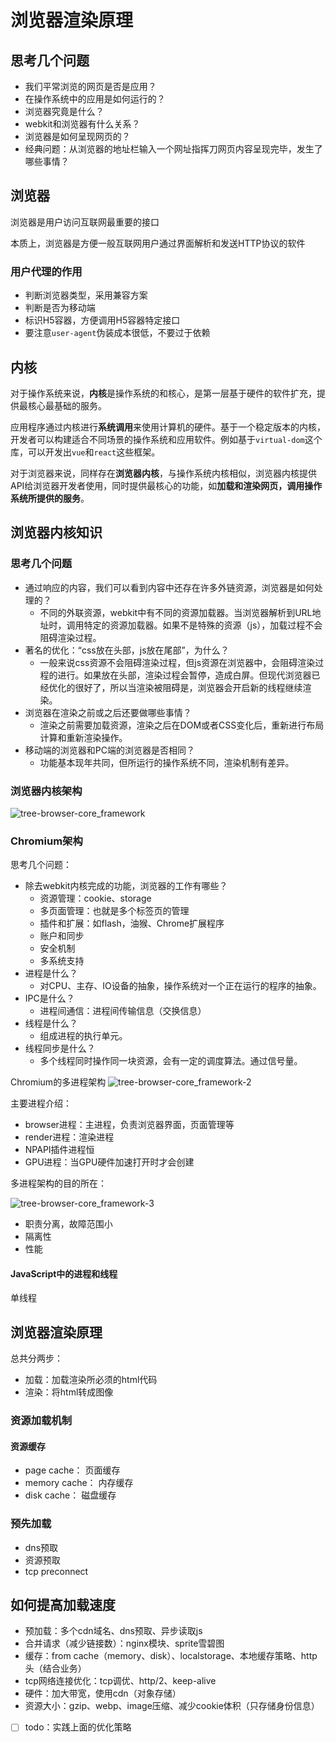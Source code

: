 # 浏览器渲染原理

## 思考几个问题

- 我们平常浏览的网页是否是应用？
- 在操作系统中的应用是如何运行的？
- 浏览器究竟是什么？
- webkit和浏览器有什么关系？
- 浏览器是如何呈现网页的？
- 经典问题：从浏览器的地址栏输入一个网址指挥刀网页内容呈现完毕，发生了哪些事情？

## 浏览器

浏览器是用户访问互联网最重要的接口

本质上，浏览器是方便一般互联网用户通过界面解析和发送HTTP协议的软件

### 用户代理的作用

- 判断浏览器类型，采用兼容方案
- 判断是否为移动端
- 标识H5容器，方便调用H5容器特定接口
- 要注意`user-agent`伪装成本很低，不要过于依赖

## 内核

对于操作系统来说，**内核**是操作系统的和核心，是第一层基于硬件的软件扩充，提供最核心最基础的服务。

应用程序通过内核进行**系统调用**来使用计算机的硬件。基于一个稳定版本的内核，开发者可以构建适合不同场景的操作系统和应用软件。例如基于`virtual-dom`这个库，可以开发出`vue`和`react`这些框架。

对于浏览器来说，同样存在**浏览器内核**，与操作系统内核相似，浏览器内核提供API给浏览器开发者使用，同时提供最核心的功能，如**加载和渲染网页，调用操作系统所提供的服务**。

## 浏览器内核知识

### 思考几个问题

- 通过响应的内容，我们可以看到内容中还存在许多外链资源，浏览器是如何处理的？
  - 不同的外联资源，webkit中有不同的资源加载器。当浏览器解析到URL地址时，调用特定的资源加载器。如果不是特殊的资源（js），加载过程不会阻碍渲染过程。
- 著名的优化：“css放在头部，js放在尾部”，为什么？
  - 一般来说css资源不会阻碍渲染过程，但js资源在浏览器中，会阻碍渲染过程的进行。如果放在头部，渲染过程会暂停，造成白屏。但现代浏览器已经优化的很好了，所以当渲染被阻碍是，浏览器会开启新的线程继续渲染。
- 浏览器在渲染之前或之后还要做哪些事情？
  - 渲染之前需要加载资源，渲染之后在DOM或者CSS变化后，重新进行布局计算和重新渲染操作。
- 移动端的浏览器和PC端的浏览器是否相同？
  - 功能基本现年共同，但所运行的操作系统不同，渲染机制有差异。

### 浏览器内核架构

![tree-browser-core_framework](../../assets/tree-browser-core_framework.png)

### Chromium架构

思考几个问题：

- 除去webkit内核完成的功能，浏览器的工作有哪些？
  - 资源管理：cookie、storage
  - 多页面管理：也就是多个标签页的管理
  - 插件和扩展：如flash，油猴、Chrome扩展程序
  - 账户和同步
  - 安全机制
  - 多系统支持
- 进程是什么？
  - 对CPU、主存、IO设备的抽象，操作系统对一个正在运行的程序的抽象。
- IPC是什么？
  - 进程间通信：进程间传输信息（交换信息）
- 线程是什么？
  - 组成进程的执行单元。
- 线程同步是什么？
  - 多个线程同时操作同一块资源，会有一定的调度算法。通过信号量。

Chromium的多进程架构
![tree-browser-core_framework-2](../../assets/tree-browser-core_framework-2.png)

主要进程介绍：

- browser进程：主进程，负责浏览器界面，页面管理等
- render进程：渲染进程
- NPAPI插件进程恒
- GPU进程：当GPU硬件加速打开时才会创建

多进程架构的目的所在：

![tree-browser-core_framework-3](../../assets/tree-browser-core_framework-3.png)

- 职责分离，故障范围小
- 隔离性
- 性能

#### JavaScript中的进程和线程

单线程

## 浏览器渲染原理

总共分两步：

- 加载：加载渲染所必须的html代码
- 渲染：将html转成图像

### 资源加载机制

#### 资源缓存

- page cache： 页面缓存
- memory cache： 内存缓存
- disk cache： 磁盘缓存

### 预先加载

- dns预取
- 资源预取
- tcp preconnect

## 如何提高加载速度

- 预加载：多个cdn域名、dns预取、异步读取js
- 合并请求（减少链接数）：nginx模块、sprite雪碧图
- 缓存：from cache（memory、disk）、localstorage、本地缓存策略、http头（结合业务）
- tcp网络连接优化：tcp调优、http/2、keep-alive
- 硬件：加大带宽，使用cdn（对象存储）
- 资源大小：gzip、webp、image压缩、减少cookie体积（只存储身份信息）

- [ ] todo：实践上面的优化策略
